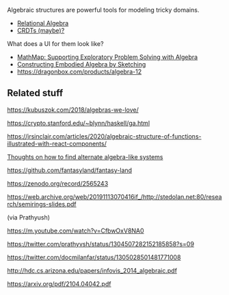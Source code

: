 
Algebraic structures are powerful tools for modeling tricky domains.

- [Relational Algebra](https://en.wikipedia.org/wiki/Relational_algebra)
- [CRDTs (maybe)?](https://en.wikipedia.org/wiki/Conflict-free_replicated_data_type)

What does a UI for them look like?

- [MathMap: Supporting Exploratory Problem Solving with Algebra](https://www.youtube.com/watch?v=vQ61mPn3Nio)
- [Constructing Embodied Algebra by Sketching](https://dl.acm.org/doi/10.1145/3411764.3445460)
- https://dragonbox.com/products/algebra-12

## Related stuff

https://kubuszok.com/2018/algebras-we-love/

https://crypto.stanford.edu/~blynn/haskell/ga.html

https://jrsinclair.com/articles/2020/algebraic-structure-of-functions-illustrated-with-react-components/

[Thoughts on how to find alternate algebra-like systems](https://westoncb.blogspot.com/2017/10/thoughts-on-how-to-find-alternate.html?m=1)

https://github.com/fantasyland/fantasy-land

https://zenodo.org/record/2565243

https://web.archive.org/web/20191113070416if_/http://stedolan.net:80/research/semirings-slides.pdf

(via Prathyush)

https://m.youtube.com/watch?v=CfbwOxV8NA0

https://twitter.com/prathyvsh/status/1304507282152185858?s=09

https://twitter.com/docmilanfar/status/1305028501481771008

http://hdc.cs.arizona.edu/papers/infovis_2014_algebraic.pdf

https://arxiv.org/pdf/2104.04042.pdf
